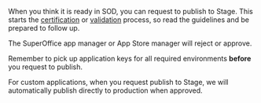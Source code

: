 <!-- markdownlint-disable-file MD041 -->
When you think it is ready in SOD, you can request to publish to Stage. This starts the [certification][1] or [validation][2] process, so read the guidelines and be prepared to follow up.

The SuperOffice app manager or App Store manager will reject or approve.

Remember to pick up application keys for all required environments **before** you request to publish.

For custom applications, when you request publish to Stage, we will automatically publish directly to production when approved.

<!-- Referenced links -->
[1]: ../../standard-app/certification/certify-app.md
[2]: ../../custom-app/validate.md
